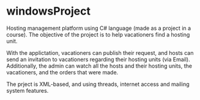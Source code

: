 # windowsProject
 
Hosting management platform using C# language (made as a project in a course). The objective of the project is to help vacationers find a hosting unit. 

With the applictation, vacationers can publish their request, and hosts can send an invitation to vacationers regarding their hosting units (via Email). Additionally, the admin can watch all the hosts and their hosting units, the vacationers, and the orders that were made. 

The prject is XML-based, and using threads, internet access and mailing system features.
